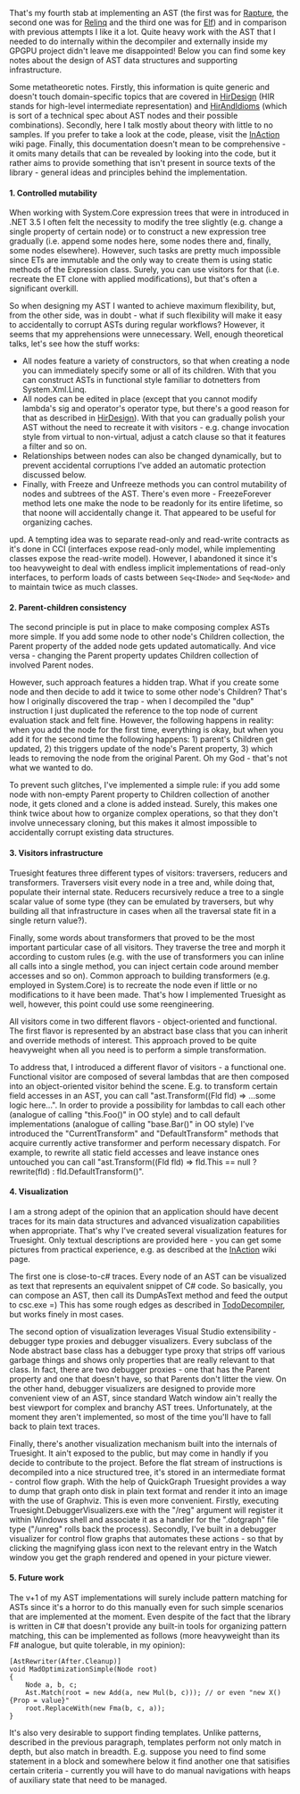 That's my fourth stab at implementing an AST (the first was for [Rapture](http://code.google.com/p/rapt/), the second one was for [Relinq](http://code.google.com/p/relinq/) and the third one was for [Elf](http://code.google.com/p/elf4b/)) and in comparison with previous attempts I like it a lot. Quite heavy work with the AST that I needed to do internally within the decompiler and externally inside my GPGPU project didn't leave me disappointed! Below you can find some key notes about the design of AST data structures and supporting infrastructure.

Some metatheoretic notes. Firstly, this information is quite generic and doesn't touch domain-specific topics that are covered in [HirDesign](HirDesign.md) (HIR stands for high-level intermediate representation) and [HirAndIdioms](HirAndIdioms.md) (which is sort of a technical spec about AST nodes and their possible combinations). Secondly, here I talk mostly about theory with little to no samples. If you prefer to take a look at the code, please, visit the [InAction](InAction.md) wiki page. Finally, this documentation doesn't mean to be comprehensive - it omits many details that can be revealed by looking into the code, but it rather aims to provide something that isn't present in source texts of the library - general ideas and principles behind the implementation.

#### 1. Controlled mutability ####

When working with System.Core expression trees that were in introduced in .NET 3.5 I often felt the necessity to modify the tree slightly (e.g. change a single property of certain node) or to construct a new expression tree gradually (i.e. append some nodes here, some nodes there and, finally, some nodes elsewhere). However, such tasks are pretty much impossible since ETs are immutable and the only way to create them is using static methods of the Expression class. Surely, you can use visitors for that (i.e. recreate the ET clone with applied modifications), but that's often a significant overkill.

So when designing my AST I wanted to achieve maximum flexibility, but, from the other side, was in doubt - what if such flexibility will make it easy to accidentally to corrupt ASTs during regular workflows? However, it seems that my apprehensions were unnecessary. Well, enough theoretical talks, let's see how the stuff works:
  * All nodes feature a variety of constructors, so that when creating a node you can immediately specify some or all of its children. With that you can construct ASTs in functional style familiar to dotnetters from System.Xml.Linq.
  * All nodes can be edited in place (except that you cannot modify lambda's sig and operator's operator type, but there's a good reason for that as described in [HirDesign](HirDesign.md)). With that you can gradually polish your AST without the need to recreate it with visitors - e.g. change invocation style from virtual to non-virtual, adjust a catch clause so that it features a filter and so on.
  * Relationships between nodes can also be changed dynamically, but to prevent accidental corruptions I've added an automatic protection discussed below.
  * Finally, with Freeze and Unfreeze methods you can control mutability of nodes and subtrees of the AST. There's even more - FreezeForever method lets one make the node to be readonly for its entire lifetime, so that noone will accidentally change it. That appeared to be useful for organizing caches.

upd. A tempting idea was to separate read-only and read-write contracts as it's done in CCI (interfaces expose read-only model, while implementing classes expose the read-write model). However, I abandoned it since it's too heavyweight to deal with endless implicit implementations of read-only interfaces, to perform loads of casts between `Seq<INode>` and `Seq<Node>` and to maintain twice as much classes.

#### 2. Parent-children consistency ####

The second principle is put in place to make composing complex ASTs more simple. If you add some node to other node's Children collection, the Parent property of the added node gets updated automatically. And vice versa - changing the Parent property updates Children collection of involved Parent nodes.

However, such approach features a hidden trap. What if you create some node and then decide to add it twice to some other node's Children? That's how I originally discovered the trap - when I decompiled the "dup" instruction I just duplicated the reference to the top node of current evaluation stack and felt fine. However, the following happens in reality:  when you add the node for the first time, everything is okay, but when you add it for the second time the following happens: 1) parent's Children get updated, 2) this triggers update of the node's Parent property, 3) which leads to removing the node from the original Parent. Oh my God - that's not what we wanted to do.

To prevent such glitches, I've implemented a simple rule: if you add some node with non-empty Parent property to Children collection of another node, it gets cloned and a clone is added instead. Surely, this makes one think twice about how to organize complex operations, so that they don't involve unnecessary cloning, but this makes it almost impossible to accidentally corrupt existing data structures.

#### 3. Visitors infrastructure ####

Truesight features three different types of visitors: traversers, reducers and transformers. Traversers visit every node in a tree and, while doing that, populate their internal state. Reducers recursively reduce a tree to a single scalar value of some type (they can be emulated by traversers, but why building all that infrastructure in cases when all the traversal state fit in a single return value?).

Finally, some words about transformers that proved to be the most important particular case of all visitors. They traverse the tree and morph it according to custom rules (e.g. with the use of transformers you can inline all calls into a single method, you can inject certain code around member accesses and so on). Common approach to building transformers (e.g. employed in System.Core) is to recreate the node even if little or no modifications to it have been made. That's how I implemented Truesight as well, however, this point could use some reengineering.

All visitors come in two different flavors - object-oriented and functional. The first flavor is represented by an abstract base class that you can inherit and override methods of interest. This approach proved to be quite heavyweight when all you need is to perform a simple transformation.

To address that, I introduced a different flavor of visitors - a functional one. Functional visitor are composed of several lambdas that are then composed into an object-oriented visitor behind the scene. E.g. to transform certain field accesses in an AST, you can call "ast.Transform((Fld fld) => ...some logic here...". In order to provide a possibility for lambdas to call each other (analogue of calling "this.Foo()" in OO style) and to call default implementations (analogue of calling "base.Bar()" in OO style) I've introduced the "CurrentTransform" and "DefaultTransform" methods that acquire currently active transformer and perform necessary dispatch. For example, to rewrite all static field accesses and leave instance ones untouched you can call "ast.Transform((Fld fld) => fld.This == null ? rewrite(fld) : fld.DefaultTransform()".

#### 4. Visualization ####

I am a strong adept of the opinion that an application should have decent traces for its main data structures and advanced visualization capabilities when appropriate. That's why I've created several visualization features for Truesight. Only textual descriptions are provided here - you can get some pictures from practical experience, e.g. as described at the [InAction](InAction.md) wiki page.

The first one is close-to-c# traces. Every node of an AST can be visualized as text that represents an equivalent snippet of C# code. So basically, you can compose an AST, then call its DumpAsText method and feed the output to csc.exe =) This has some rough edges as described in [TodoDecompiler](TodoDecompiler.md), but works finely in most cases.

The second option of visualization leverages Visual Studio extensibility - debugger type proxies and debugger visualizers. Every subclass of the Node abstract base class has a debugger type proxy that strips off various garbage things and shows only properties that are really relevant to that class. In fact, there are two debugger proxies - one that has the Parent property and one that doesn't have, so that Parents don't litter the view. On the other hand, debugger visualizers are designed to provide more convenient view of an AST, since standard Watch window ain't really the best viewport for complex and branchy AST trees. Unfortunately, at the moment they aren't implemented, so most of the time you'll have to fall back to plain text traces.

Finally, there's another visualization mechanism built into the internals of Truesight. It ain't exposed to the public, but may come in handly if you decide to contribute to the project. Before the flat stream of instructions is decompiled into a nice structured tree, it's stored in an intermediate format - control flow graph. With the help of QuickGraph Truesight provides a way to dump that graph onto disk in plain text format and render it into an image with the use of Graphviz. This is even more convenient. Firstly, executing Truesight.DebuggerVisualizers.exe with the "/reg" argument will register it within Windows shell and associate it as a handler for the ".dotgraph" file type ("/unreg" rolls back the process). Secondly, I've built in a debugger visualizer for control flow graphs that automates these actions - so that by clicking the magnifying glass icon next to the relevant entry in the Watch window you get the graph rendered and opened in your picture viewer.

#### 5. Future work ####

The v+1 of my AST implementations will surely include pattern matching for ASTs since it's a horror to do this manually even for such simple scenarios that are implemented at the moment. Even despite of the fact that the library is written in C# that doesn't provide any built-in tools for organizing pattern matching, this can be implemented as follows (more heavyweight than its F# analogue, but quite tolerable, in my opinion):
```
[AstRewriter(After.Cleanup)]
void MadOptimizationSimple(Node root)
{
    Node a, b, c;
    Ast.Match(root = new Add(a, new Mul(b, c))); // or even "new X(){Prop = value}"
    root.ReplaceWith(new Fma(b, c, a));
}
```

It's also very desirable to support finding templates.  Unlike patterns, described in the previous paragraph, templates perform not only match in depth, but also match in breadth. E.g. suppose you need to find some statement in a block and somewhere below it find another one that satisifies certain criteria - currently you will have to do manual navigations with heaps of auxiliary state that need to be managed.